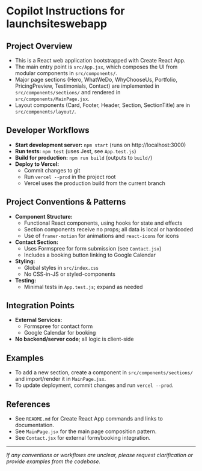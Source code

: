 # Copilot Instructions for launchsiteswebapp

## Project Overview
- This is a React web application bootstrapped with Create React App.
- The main entry point is `src/App.jsx`, which composes the UI from modular components in `src/components/`.
- Major page sections (Hero, WhatWeDo, WhyChooseUs, Portfolio, PricingPreview, Testimonials, Contact) are implemented in `src/components/sections/` and rendered in `src/components/MainPage.jsx`.
- Layout components (Card, Footer, Header, Section, SectionTitle) are in `src/components/layout/`.

## Developer Workflows
- **Start development server:** `npm start` (runs on http://localhost:3000)
- **Run tests:** `npm test` (uses Jest, see `App.test.js`)
- **Build for production:** `npm run build` (outputs to `build/`)
- **Deploy to Vercel:**
  - Commit changes to git
  - Run `vercel --prod` in the project root
  - Vercel uses the production build from the current branch

## Project Conventions & Patterns
- **Component Structure:**
  - Functional React components, using hooks for state and effects
  - Section components receive no props; all data is local or hardcoded
  - Use of `framer-motion` for animations and `react-icons` for icons
- **Contact Section:**
  - Uses Formspree for form submission (see `Contact.jsx`)
  - Includes a booking button linking to Google Calendar
- **Styling:**
  - Global styles in `src/index.css`
  - No CSS-in-JS or styled-components
- **Testing:**
  - Minimal tests in `App.test.js`; expand as needed

## Integration Points
- **External Services:**
  - Formspree for contact form
  - Google Calendar for booking
- **No backend/server code**; all logic is client-side

## Examples
- To add a new section, create a component in `src/components/sections/` and import/render it in `MainPage.jsx`.
- To update deployment, commit changes and run `vercel --prod`.

## References
- See `README.md` for Create React App commands and links to documentation.
- See `MainPage.jsx` for the main page composition pattern.
- See `Contact.jsx` for external form/booking integration.

---
_If any conventions or workflows are unclear, please request clarification or provide examples from the codebase._
